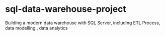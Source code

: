 # sql-data-warehouse-project
Building a modern data warehouse with SQL Server, including ETL Process, data modelling , data analytics

